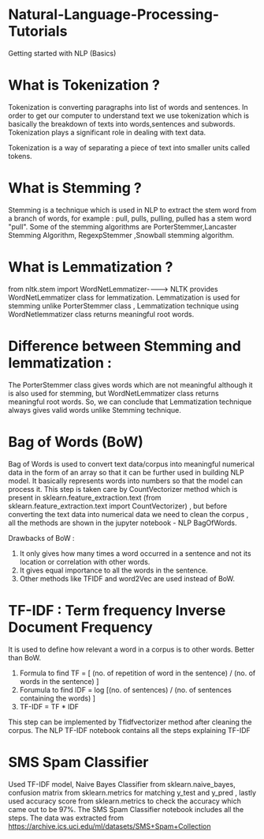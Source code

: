 # Natural-Language-Processing-Tutorials
Getting started with NLP (Basics)


# What is Tokenization ? 
Tokenization is converting paragraphs into list of words and sentences. In order to get our computer to understand text we use tokenization which is basically the breakdown of texts into words,sentences and subwords. Tokenization plays a significant role in dealing with text data.
	
Tokenization is a way of separating a piece of text into smaller units called tokens. 


# What is Stemming ?
Stemming is a technique which is used in NLP to extract the stem word from a branch of words, for example : pull, pulls, pulling, pulled has a stem word "pull".
Some of the stemming algorithms are PorterStemmer,Lancaster Stemming Algorithm, RegexpStemmer ,Snowball stemming algorithm.


# What is Lemmatization ?

from nltk.stem import WordNetLemmatizer----> NLTK provides WordNetLemmatizer class for lemmatization.
Lemmatization is used for stemming unlike PorterStemmer class , Lemmatization technique using WordNetlemmatizer class returns meaningful root words.

# Difference between Stemming and lemmatization :

The PorterStemmer class gives words which are not meaningful although it is also used for stemming, but WordNetLemmatizer class returns meaningful root words.
So, we can conclude that Lemmatization technique always gives valid words unlike Stemming technique.

# Bag of Words (BoW)

Bag of Words is used to convert text data/corpus into meaningful numerical data in the form of an array so that it can be further used in building NLP model.
It basically represents words into numbers so that the model can process it. This step is taken care by CountVectorizer method which is present in sklearn.feature_extraction.text (from sklearn.feature_extraction.text import CountVectorizer) , but before converting the text data into numerical data we need to clean the corpus , all the methods are shown in the jupyter notebook - NLP BagOfWords.

Drawbacks of BoW :
1) It only gives how many times a word occurred in a sentence and not its location or correlation with other words.
2) It gives equal importance to all the words in the sentence.
3) Other methods like TFIDF and word2Vec are used instead of BoW.


# TF-IDF : Term frequency Inverse Document Frequency 
It is used to define how relevant a word in a corpus is to other words. Better than BoW.

1) Formula to find TF = [ (no. of repetition of word in the sentence) / (no. of words in the sentence) ]
2) Forumula to find IDF = log [(no. of sentences) / (no. of sentences containing the words) ]
3) TF-IDF = TF * IDF 

This step can be implemented by Tfidfvectorizer method after cleaning the corpus.
The NLP TF-IDF notebook contains all the steps explaining TF-IDF


# SMS Spam Classifier 
Used TF-IDF model, Naive Bayes Classifier from sklearn.naive_bayes, confusion matrix from sklearn.metrics for matching y_test and y_pred , lastly used accuracy score from sklearn.metrics to check the accuracy which came out to be 97%. The SMS Spam Classifier notebook includes all the steps.
The data was extracted from https://archive.ics.uci.edu/ml/datasets/SMS+Spam+Collection 




